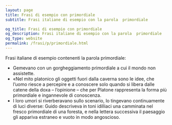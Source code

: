 ```yaml
---
layout: page
title: Frasi di esempio con primordiale 
subtitle: Frasi italiane di esempio con la parola  primordiale

og_title: Frasi di esempio con primordiale 
og_description: Frasi italiane di esempio con la parola  primordiale
og_type: website
permalink: /frasi/p/primordiale.html
---
```


Frasi italiane di esempio contenenti la parola primordiale:


- Gemevano con un gorgheggiamento primordiale a cui il mondo non assistette.
- «Nel mito platonico gli oggetti fuori dalla caverna sono le idee, che l’uomo riesce a percepire e a conoscere solo quando si libera dalle catene della doxa – l’opinione – che per Platone rappresenta la forma più primordiale e ingannevole di conoscenza.
- I loro umori si riverberavano sullo scenario, lo tingevano continuamente di luci diverse: Guido descriveva in toni idilliaci una camminata nel fresco primordiale di una foresta, e nella lettera successiva il paesaggio gli appariva estraneo e vuoto in modo angoscioso.
